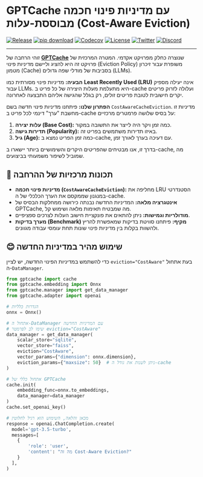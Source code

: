 # GPTCache עם מדיניות פינוי חכמה מבוססת-עלות (Cost-Aware Eviction)

[![Release](https://img.shields.io/pypi/v/gptcache?label=Release&color&logo=Python)](https://pypi.org/project/gptcache/)
[![pip download](https://img.shields.io/pypi/dm/gptcache.svg?color=bright-green&logo=Pypi)](https://pypi.org/project/gptcache/)
[![Codecov](https://img.shields.io/codecov/c/github/zilliztech/GPTCache/dev?label=Codecov&logo=codecov&token=E30WxqBeJJ)](https://codecov.io/gh/zilliztech/GPTCache)
[![License](https://img.shields.io/badge/License-MIT-blue.svg)](https://opensource.org/license/mit/)
[![Twitter](https://img.shields.io/twitter/url/https/twitter.com/zilliz_universe.svg?style=social&label=Follow%20%40Zilliz)](https://twitter.com/zilliz_universe)
[![Discord](https://img.shields.io/discord/1092648432495251507?label=Discord&logo=discord)](https://discord.gg/Q8C6WEjSWV)

---

זוהי הרחבה של **[GPTCache](https://github.com/zilliztech/GPTCache)** שנוצרה כחלק מפרויקט אקדמי. המטרה המרכזית של פרויקט זה היא להציג וליישם מדיניות פינוי (Eviction Policy) משופרת עבור זיכרון מטמון (Cache) בסביבות של מודלי שפה גדולים (LLMs).

**הבעיה:** מדיניות פינוי מסורתית כמו **Least Recently Used (LRU)** אינה יעילה מספיק עבור LLMs. היא מתעלמת מעלות היצירה של כל פריט ב-cache ועלולה לזרוק פריטים יקרים חישובית לטובת פריטים זולים, רק בגלל שהגישה אליהם התבצעה לאחרונה.

**הפתרון שלנו:** פיתחנו מדיניות פינוי חדשה בשם `CostAwareCacheEviction`. מדיניות זו מחשבת "ערך" דינמי לכל פריט ב-cache על בסיס שלושה פרמטרים מרכזיים:
1.  **עלות יצירה (Base Cost):** כמה זמן ויקר היה לייצר את התשובה במקור.
2.  **תדירות גישה (Popularity):** באיזו תדירות משתמשים בפריט זה.
3.  **גיל (Age):** כמה זמן הפריט נמצא ב-cache, עם דעיכה בערך לאורך זמן.

בדרך זו, אנו מבטיחים שהפריטים היקרים והשימושיים ביותר יישארו ב-cache, מה שמוביל לשיפור משמעותי בביצועים.

## 🚀 תכונות מרכזיות של ההרחבה

* **מדיניות פינוי חכמה (`CostAwareCacheEviction`):** מחליפה את LRU הסטנדרטי במנגנון שממקסם את הערך הכלכלי של ה-cache.
* **אינטגרציה מלאה:** המדיניות החדשה נבנתה כירושה ממחלקות הבסיס של GPTCache, מה שמבטיח תאימות מלאה ושימוש קל.
* **מודולריות וגמישות:** ניתן להתאים את פונקציית חישוב העלות לצרכים ספציפיים.
* **מערך בדיקות (Benchmark) מקיף:** פיתחנו סוויטת בדיקות שמאפשרת להריץ ולהשוות בקלות בין מדיניות פינוי שונות תחת עומסי עבודה מגוונים.

## 😊 שימוש מהיר במדיניות החדשה

כדי להשתמש במדיניות הפינוי החדשה, יש לציין `eviction="CostAware"` בעת אתחול ה-`DataManager`.

```python
from gptcache import cache
from gptcache.embedding import Onnx
from gptcache.manager import get_data_manager
from gptcache.adapter import openai

# הגדרות כלליות
onnx = Onnx()

# אתחול ה-DataManager עם המדיניות החדשה
# שימו לב לפרמטר eviction="CostAware"
data_manager = get_data_manager(
    scalar_store="sqlite",
    vector_store="faiss",
    eviction="CostAware",
    vector_params={"dimension": onnx.dimension},
    eviction_params={"maxsize": 50}  # ניתן לשנות את גודל ה-cache
)

# אתחול כללי של GPTCache
cache.init(
    embedding_func=onnx.to_embeddings,
    data_manager=data_manager
)
cache.set_openai_key()

# מכאן והלאה, השימוש הוא רגיל לחלוטין
response = openai.ChatCompletion.create(
  model='gpt-3.5-turbo',
  messages=[
    {
        'role': 'user',
        'content': "מה זה Cost-Aware Eviction?"
    }
  ],
)